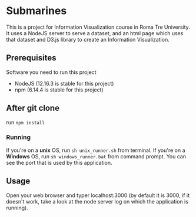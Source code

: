 # Submarines

This is a project for Information Visualization course in Roma Tre University.
It uses a NodeJS server to serve a dataset, and an html page which uses that dataset and D3.js library to create an Information Visualization.

## Prerequisites

Software you need to run this project
- NodeJS (12.16.3 is stable for this project)
- npm (6.14.4 is stable for this project)

## After git clone

run `npm install`

### Running

If you're on a **unix** OS, run `sh unix_runner.sh` from terminal.
If you're on a **Windows** OS, run `sh windows_runner.bat` from command prompt.
You can see the port that is used by this application.

## Usage

Open your web browser and typer localhost:3000 (by default it is 3000, if it doesn't work, take a look at the node server log on which the application is running).
